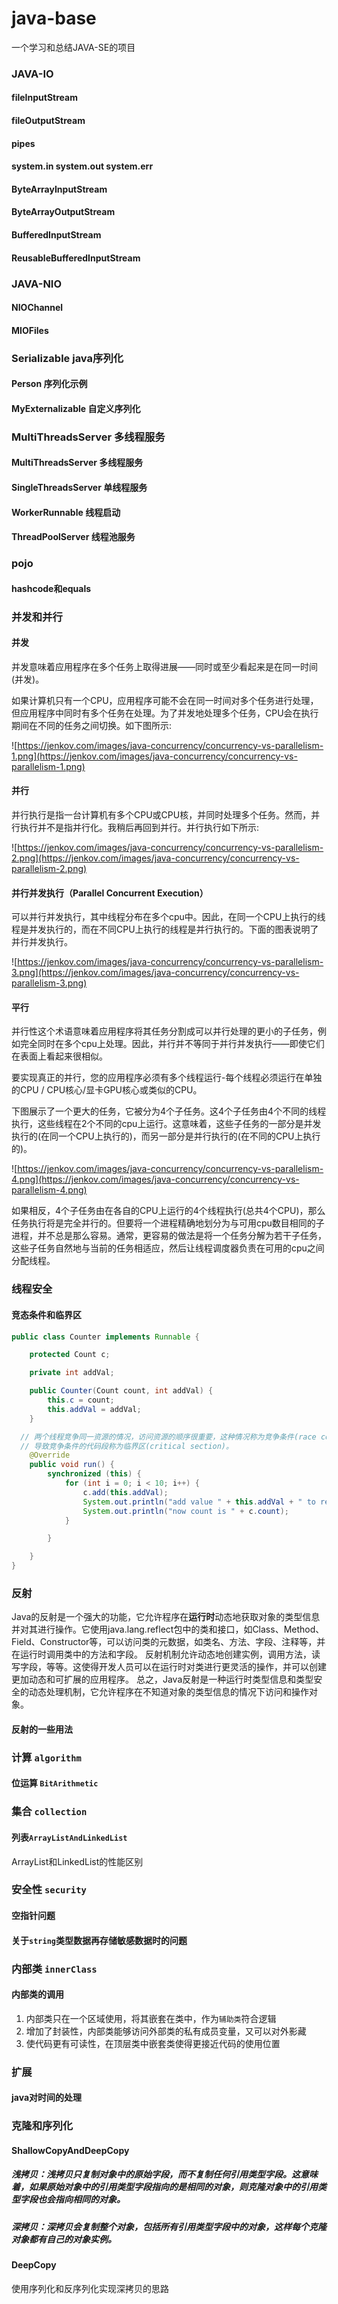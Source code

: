 # java-base
一个学习和总结JAVA-SE的项目

### JAVA-IO
#### fileInputStream
#### fileOutputStream
#### pipes
#### system.in system.out system.err
#### ByteArrayInputStream
#### ByteArrayOutputStream
#### BufferedInputStream
#### ReusableBufferedInputStream

### JAVA-NIO
#### NIOChannel
#### MIOFiles

### Serializable java序列化
#### Person 序列化示例
#### MyExternalizable 自定义序列化

### MultiThreadsServer 多线程服务
#### MultiThreadsServer 多线程服务
#### SingleThreadsServer 单线程服务
#### WorkerRunnable 线程启动
#### ThreadPoolServer 线程池服务

### pojo
#### hashcode和equals



### 并发和并行

#### 并发

并发意味着应用程序在多个任务上取得进展——同时或至少看起来是在同一时间(并发)。

如果计算机只有一个CPU，应用程序可能不会在同一时间对多个任务进行处理，但应用程序中同时有多个任务在处理。为了并发地处理多个任务，CPU会在执行期间在不同的任务之间切换。如下图所示:

![https://jenkov.com/images/java-concurrency/concurrency-vs-parallelism-1.png](https://jenkov.com/images/java-concurrency/concurrency-vs-parallelism-1.png)

#### 并行

并行执行是指一台计算机有多个CPU或CPU核，并同时处理多个任务。然而，并行执行并不是指并行化。我稍后再回到并行。并行执行如下所示:

![https://jenkov.com/images/java-concurrency/concurrency-vs-parallelism-2.png](https://jenkov.com/images/java-concurrency/concurrency-vs-parallelism-2.png)

#### 并行并发执行（Parallel Concurrent Execution）

可以并行并发执行，其中线程分布在多个cpu中。因此，在同一个CPU上执行的线程是并发执行的，而在不同CPU上执行的线程是并行执行的。下面的图表说明了并行并发执行。

![https://jenkov.com/images/java-concurrency/concurrency-vs-parallelism-3.png](https://jenkov.com/images/java-concurrency/concurrency-vs-parallelism-3.png)

#### 平行

并行性这个术语意味着应用程序将其任务分割成可以并行处理的更小的子任务，例如完全同时在多个cpu上处理。因此，并行并不等同于并行并发执行——即使它们在表面上看起来很相似。

要实现真正的并行，您的应用程序必须有多个线程运行-每个线程必须运行在单独的CPU / CPU核心/显卡GPU核心或类似的CPU。

下图展示了一个更大的任务，它被分为4个子任务。这4个子任务由4个不同的线程执行，这些线程在2个不同的cpu上运行。这意味着，这些子任务的一部分是并发执行的(在同一个CPU上执行的)，而另一部分是并行执行的(在不同的CPU上执行的)。

![https://jenkov.com/images/java-concurrency/concurrency-vs-parallelism-4.png](https://jenkov.com/images/java-concurrency/concurrency-vs-parallelism-4.png)

如果相反，4个子任务由在各自的CPU上运行的4个线程执行(总共4个CPU)，那么任务执行将是完全并行的。但要将一个进程精确地划分为与可用cpu数目相同的子进程，并不总是那么容易。通常，更容易的做法是将一个任务分解为若干子任务，这些子任务自然地与当前的任务相适应，然后让线程调度器负责在可用的cpu之间分配线程。


### 线程安全
#### 竞态条件和临界区
```java
public class Counter implements Runnable {

    protected Count c;

    private int addVal;

    public Counter(Count count, int addVal) {
        this.c = count;
        this.addVal = addVal;
    }

  // 两个线程竞争同一资源的情况，访问资源的顺序很重要，这种情况称为竞争条件(race condition)。
  // 导致竞争条件的代码段称为临界区(critical section)。
    @Override
    public void run() {
        synchronized (this) {
            for (int i = 0; i < 10; i++) {
                c.add(this.addVal);
                System.out.println("add value " + this.addVal + " to register");
                System.out.println("now count is " + c.count);
            }

        }

    }
}
```
### 反射
Java的反射是一个强大的功能，它允许程序在**运行时**动态地获取对象的类型信息并对其进行操作。它使用java.lang.reflect包中的类和接口，如Class、Method、
Field、Constructor等，可以访问类的元数据，如类名、方法、字段、注释等，并在运行时调用类中的方法和字段。
反射机制允许动态地创建实例，调用方法，读写字段，等等。这使得开发人员可以在运行时对类进行更灵活的操作，并可以创建更加动态和可扩展的应用程序。
总之，Java反射是一种运行时类型信息和类型安全的动态处理机制，它允许程序在不知道对象的类型信息的情况下访问和操作对象。
#### 反射的一些用法

### 计算 `algorithm`
#### 位运算 ``BitArithmetic``

### 集合 ``collection``
#### 列表``ArrayListAndLinkedList``
ArrayList和LinkedList的性能区别

### 安全性 ``security``
#### 空指针问题
#### 关于`string`类型数据再存储敏感数据时的问题

### 内部类 ``innerClass``
#### 内部类的调用
1. 内部类只在一个区域使用，将其嵌套在类中，作为`辅助类`符合逻辑
2. 增加了封装性，内部类能够访问外部类的私有成员变量，又可以对外影藏
3. 使代码更有可读性，在顶层类中嵌套类使得更接近代码的使用位置

### 扩展
#### java对时间的处理

### 克隆和序列化
#### ShallowCopyAndDeepCopy
##### 浅拷贝：浅拷贝只复制对象中的原始字段，而不复制任何引用类型字段。这意味着，如果原始对象中的引用类型字段指向的是相同的对象，则克隆对象中的引用类型字段也会指向相同的对象。
##### 深拷贝：深拷贝会复制整个对象，包括所有引用类型字段中的对象，这样每个克隆对象都有自己的对象实例。
#### DeepCopy
使用序列化和反序列化实现深拷贝的思路
